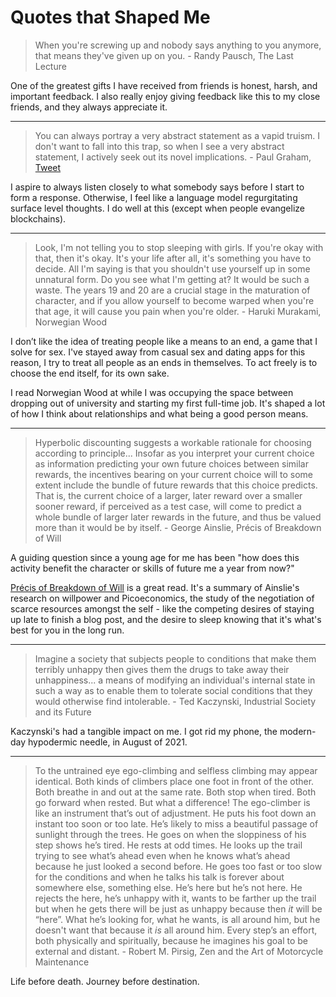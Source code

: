 # Quotes that Shaped Me

> When you're screwing up and nobody says anything to you anymore, that means they've given up on you. - Randy Pausch, The Last Lecture

One of the greatest gifts I have received from friends is honest, harsh, and important feedback. I also really enjoy giving feedback like this to my close friends, and they always appreciate it.

---

> You can always portray a very abstract statement as a vapid truism. I don't want to fall into this trap, so when I see a very abstract statement, I actively seek out its novel implications. - Paul Graham, [Tweet](https://twitter.com/paulg/status/1311267836854177793?s=20)

I aspire to always listen closely to what somebody says before I start to form a response. Otherwise, I feel like a language model regurgitating surface level thoughts. I do well at this (except when people evangelize blockchains).

---

> Look, I'm not telling you to stop sleeping with girls. If you're okay with that, then it's okay. It's your life after all, it's something you have to decide. All I'm saying is that you shouldn't use yourself up in some unnatural form. Do you see what I'm getting at? It would be such a waste. The years 19 and 20 are a crucial stage in the maturation of character, and if you allow yourself to become warped when you're that age, it will cause you pain when you're older. - Haruki Murakami, Norwegian Wood

I don’t like the idea of treating people like a means to an end, a game that I solve for sex. I've stayed away from casual sex and dating apps for this reason, I try to treat all people as an ends in themselves. To act freely is to choose the end itself, for its own sake.

I read Norwegian Wood at while I was occupying the space between dropping out of university and starting my first full-time job. It's shaped a lot of how I think about relationships and what being a good person means.

---

> Hyperbolic discounting suggests a workable rationale for choosing according to principle... Insofar as you interpret your current choice as information predicting your own future choices between similar rewards, the incentives bearing on your current choice will to some extent include the bundle of future rewards that this choice predicts. That is, the current choice of a larger, later reward over a smaller sooner reward, if perceived as a test case, will come to predict a whole bundle of larger later rewards in the future, and thus be valued more than it would be by itself. - George Ainslie, Précis of Breakdown of Will

A guiding question since a young age for me has been "how does this activity benefit the character or skills of future me a year from now?"

[Précis of Breakdown of Will](http://picoeconomics.org/HTarticles/Bkdn_Precis/Precis.html) is a great read. It's a summary of Ainslie's research on willpower and Picoeconomics, the study of the negotiation of scarce resources amongst the self - like the competing desires of staying up late to finish a blog post, and the desire to sleep knowing that it's what's best for you in the long run.

---

> Imagine a society that subjects people to conditions that make them terribly unhappy then gives them the drugs to take away their unhappiness... a means of modifying an individual's internal state in such a way as to enable them to tolerate social conditions that they would otherwise find intolerable. - Ted Kaczynski, Industrial Society and its Future 

Kaczynski's had a tangible impact on me. I got rid my phone, the modern-day hypodermic needle, in August of 2021.

---

> To the untrained eye ego-climbing and selfless climbing may appear identical. Both kinds of climbers place one foot in front of the other. Both breathe in and out at the same rate. Both stop when tired. Both go forward when rested. But what a difference! The ego-climber is like an instrument that’s out of adjustment. He puts his foot down an instant too soon or too late. He’s likely to miss a beautiful passage of sunlight through the trees. He goes on when the sloppiness of his step shows he’s tired. He rests at odd times. He looks up the trail trying to see what’s ahead even when he knows what’s ahead because he just looked a second before. He goes too fast or too slow for the conditions and when he talks his talk is forever about somewhere else, something else. He’s here but he’s not here. He rejects the here, he’s unhappy with it, wants to be farther up the trail but when he gets there will be just as unhappy because then *it* will be “here”. What he’s looking for, what he wants, is all around him, but he doesn't want that because it *is* all around him. Every step’s an effort, both physically and spiritually, because he imagines his goal to be external and distant. - Robert M. Pirsig, Zen and the Art of Motorcycle Maintenance

Life before death. Journey before destination.

